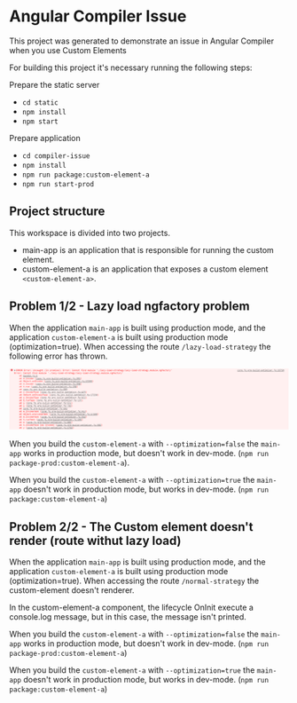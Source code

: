 # Angular Compiler Issue

This project was generated to demonstrate an issue in Angular Compiler when you use Custom Elements

For building this project it's necessary running the following steps:

Prepare the static server

* `cd static`
* `npm install`
* `npm start`

Prepare application

* `cd compiler-issue`
* `npm install`
* `npm run package:custom-element-a`
* `npm run start-prod`

## Project structure

This workspace is divided into two projects.

* main-app is an application that is responsible for running the custom element.
* custom-element-a is an application that exposes a custom element `<custom-element-a>`.

## Problem 1/2 - Lazy load ngfactory problem

When the application `main-app` is built using production mode, and the application `custom-element-a` is built using production mode (optimization=true).
When accessing the route `/lazy-load-strategy` the following error has thrown.

![ng factory](./images/ngfactory.png)

When you build the `custom-element-a` with `--optimization=false` the `main-app` works in production mode, but doesn't work in dev-mode. (`npm run package-prod:custom-element-a`).

When you build the `custom-element-a` with `--optimization=true` the `main-app` doesn't work in production mode, but works in dev-mode. (`npm run package:custom-element-a`)

## Problem 2/2 - The Custom element doesn't render (route withut lazy load)

When the application `main-app` is built using production mode, and the application `custom-element-a` is built using production mode (optimization=true).
When accessing the route `/normal-strategy` the custom-element doesn't renderer.

In the custom-element-a component, the lifecycle OnInit execute a console.log message, but in this case, the message isn't printed.

When you build the `custom-element-a` with `--optimization=false` the `main-app` works in production mode, but doesn't work in dev-mode. (`npm run package-prod:custom-element-a`)

When you build the `custom-element-a` with `--optimization=true` the `main-app` doesn't work in production mode, but works in dev-mode. (`npm run package:custom-element-a`)
